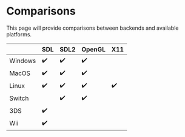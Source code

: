 # Comparisons

This page will provide comparisons between backends and available platforms.

|         | SDL                | SDL2               | OpenGL             | X11                |
| ------- | ------------------ | ------------------ | ------------------ | ------------------ |
| Windows | :heavy_check_mark: | :heavy_check_mark: | :heavy_check_mark: |                    |
| MacOS   | :heavy_check_mark: | :heavy_check_mark: | :heavy_check_mark: |                    |
| Linux   | :heavy_check_mark: | :heavy_check_mark: | :heavy_check_mark: | :heavy_check_mark: |
| Switch  |                    | :heavy_check_mark: | :heavy_check_mark: |                    |
| 3DS     | :heavy_check_mark: |                    |                    |                    |
| Wii     | :heavy_check_mark: |                    |                    |                    |
